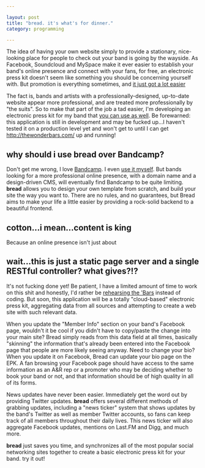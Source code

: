```yaml
---

layout: post
title: "bread. it's what's for dinner."
category: programming

---
```


The idea of having your own website simply to provide a stationary, nice-looking place for people to check out your band is going by the wayside. As Facebook, Soundcloud and MySpace make it ever easier to establish your band's online presence and connect with your fans, for free, an electronic press kit doesn't seem like something you should be concerning yourself with. But promotion is everything sometimes, and [it just got a lot easier](http://github.com/tubbo/bread)

The fact is, bands and artists with a professionally-designed, up-to-date website appear more professional, and are treated more professionally by "the suits". So to make that part of the job a tad easier, I'm developing an electronic press kit for my band that [you can use as well](http://github.com/tubbo/bread). Be forewarned: this application is still in development and may be fucked up...I haven't tested it on a production level yet and won't get to until I can get <http://thewonderbars.com/> up and running!

## why should i use bread over Bandcamp?
Don't get me wrong, I love [Bandcamp](http://Bandcamp.com). I even [use it myself](http://wonderbars.Bandcamp.com). But bands looking for a more professional online presence, with a domain name and a design-driven CMS, will eventually find Bandcamp to be quite limiting. **bread** allows you to design your own template from scratch, and build your site the way you want to. There are no rules, and no guarantees, but Bread aims to make your life a little easier by providing a rock-solid backend to a beautiful frontend. 

## cotton...i mean...content is king
Because an online presence isn't just about 

## wait...this is just a static page server and a single RESTful controller? what gives?!?
It's not fucking done yet! Be patient, I have a limited amount of time to work on this shit and honestly, I'd rather be [rehearsing the 'Bars](http://pexsummerfestival.com) instead of coding. But soon, this application will be a totally "cloud-based" electronic press kit, aggregating data from all sources and attempting to create a web site with such relevant data.

When you update the "Member Info" section on your band's Facebook page, wouldn't it be cool if you didn't have to copy/paste the change into your main site? Bread simply reads from this data field at all times, basically "skinning" the information that's already been entered into the Facebook page that people are more likely seeing anyway. Need to change your bio? When you update it on Facebook, Bread can update your bio page on the EPK. A fan browsing your Facebook page should have access to the same information as an A&R rep or a promoter who may be deciding whether to book your band or not, and that information should be of high quality in all of its forms. 

News updates have never been easier. Immediately get the word out by providing Twitter updates. **bread** offers several different methods of grabbing updates, including a "news ticker" system that shows updates by the band's Twitter as well as member Twitter accounts, so fans can keep track of all members throughout their daily lives. This news ticker will also aggregate Facebook updates, mentions on Last.FM and Digg, and much more.

**bread** just saves you time, and synchronizes all of the most popular social networking sites together to create a basic electronic press kit for your band. try it out!
